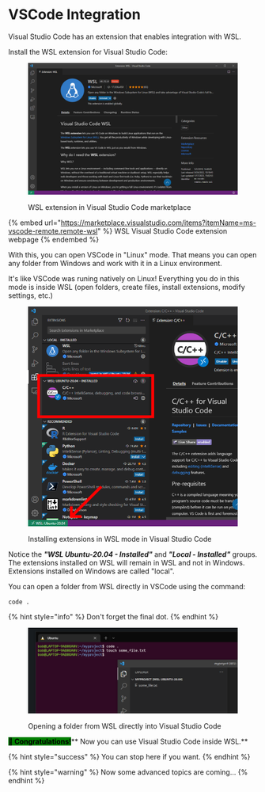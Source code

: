 # VSCode Integration

Visual Studio Code has an extension that enables integration with WSL.

Install the WSL extension for Visual Studio Code:

<figure><img src="../../.gitbook/assets/wsl_vscode.png" alt=""><figcaption><p>WSL extension in Visual Studio Code marketplace</p></figcaption></figure>

{% embed url="https://marketplace.visualstudio.com/items?itemName=ms-vscode-remote.remote-wsl" %}
WSL Visual Studio Code extension webpage
{% endembed %}

With this, you can open VSCode in "Linux" mode. That means you can open any folder from Windows and work with it in a Linux environment.

It's like VSCode was runing natively on Linux! Everything you do in this mode is inside WSL (open folders, create files, install extensions, modify settings, etc.)

<figure><img src="../../.gitbook/assets/wsl_vscode2.png" alt=""><figcaption><p>Installing extensions in WSL mode in Visual Studio Code</p></figcaption></figure>

Notice the _**"WSL Ubuntu-20.04 - Installed"**_ and _**"Local - Installed"**_ groups. The extensions installed on WSL will remain in WSL and not in Windows. Extensions installed on Windows are called "local".

You can open a folder from WSL directly in VSCode using the command:

```
code .
```

{% hint style="info" %}
Don't forget the final dot.
{% endhint %}

<figure><img src="../../.gitbook/assets/wsl_img4.png" alt=""><figcaption><p>Opening a folder from WSL directly into Visual Studio Code</p></figcaption></figure>

&#x20;<mark style="background-color:green;">**👏 Congratulations!**</mark>**  Now you can use Visual Studio Code inside WSL.**

{% hint style="success" %}
You can stop here if you want.
{% endhint %}

{% hint style="warning" %}
Now some advanced topics are coming...
{% endhint %}
